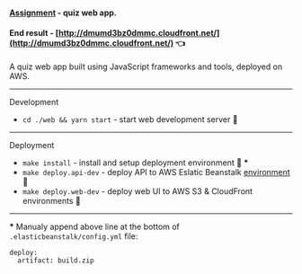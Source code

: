 #### [Assignment](https://github.com/buz-zard/_archive/blob/master/problem-mld/ASSIGNMENT.md) - quiz web app.

#### End result - [http://dmumd3bz0dmmc.cloudfront.net/](http://dmumd3bz0dmmc.cloudfront.net/) :point_left:

A quiz web app built using JavaScript frameworks and tools, deployed on AWS.

---

Development
- `cd ./web && yarn start` - start web development server :construction:

---

Deployment
- `make install` - install and setup deployment environment :wrench: __*__
- `make deploy.api-dev` - deploy API to AWS Eslatic Beanstalk [environment](http://mld-dev.eu-central-1.elasticbeanstalk.com/) :rocket:
- `make deploy.web-dev` - deploy web UI to AWS S3 & CloudFront environments :rocket:


---
__*__ Manualy append above line at the bottom of `.elasticbeanstalk/config.yml` file:
```
deploy:
  artifact: build.zip
```
